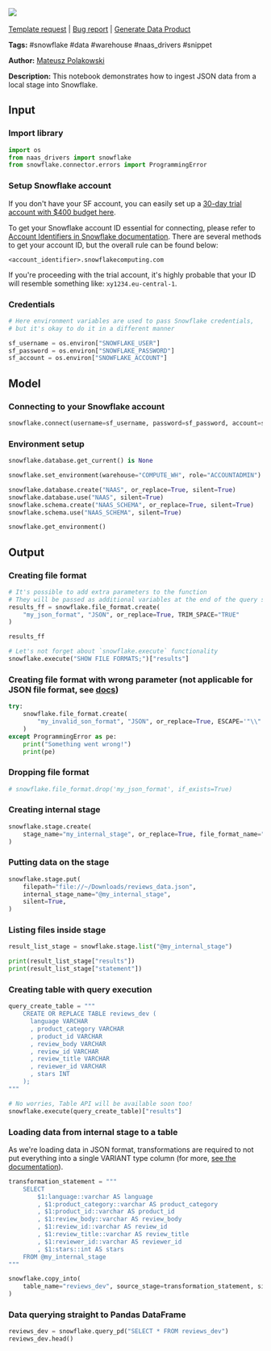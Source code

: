 <a href="https://app.naas.ai/user-redirect/naas/downloader?url=https://raw.githubusercontent.com/jupyter-naas/awesome-notebooks/master/Snowflake/Snowflake_Ingest_json_data_from_local_stage.ipynb" target="_parent"><img src="https://naasai-public.s3.eu-west-3.amazonaws.com/open_in_naas.svg"/></a><br><br><a href="https://github.com/jupyter-naas/awesome-notebooks/issues/new?assignees=&labels=&template=template-request.md&title=Tool+-+Action+of+the+notebook+">Template request</a> | <a href="https://github.com/jupyter-naas/awesome-notebooks/issues/new?assignees=&labels=bug&template=bug_report.md&title=Snowflake+-+Ingest+json+data+from+local+stage:+Error+short+description">Bug report</a> | <a href="https://app.naas.ai/user-redirect/naas/downloader?url=https://raw.githubusercontent.com/jupyter-naas/awesome-notebooks/master/Naas/Naas_Start_data_product.ipynb" target="_parent">Generate Data Product</a>

**Tags:** #snowflake #data #warehouse #naas_drivers #snippet

**Author:** [Mateusz Polakowski](https://www.linkedin.com/in/polakowski/)

**Description:** This notebook demonstrates how to ingest JSON data from a local stage into Snowflake.

## Input

### Import library


```python
import os
from naas_drivers import snowflake
from snowflake.connector.errors import ProgrammingError
```

### Setup Snowflake account

If you don't have your SF account, you can easily set up a [30-day trial account with $400 budget here](https://signup.snowflake.com/).

To get your Snowflake account ID essential for connecting, please refer to [Account Identifiers in Snowflake documentation](https://docs.snowflake.com/en/user-guide/admin-account-identifier.html). There are several methods to get your account ID, but the overall rule can be found below:

```<account_identifier>.snowflakecomputing.com```

If you're proceeding with the trial account, it's highly probable that your ID will resemble something like: `xy1234.eu-central-1`.

### Credentials


```python
# Here environment variables are used to pass Snowflake credentials,
# but it's okay to do it in a different manner

sf_username = os.environ["SNOWFLAKE_USER"]
sf_password = os.environ["SNOWFLAKE_PASSWORD"]
sf_account = os.environ["SNOWFLAKE_ACCOUNT"]
```

## Model

### Connecting to your Snowflake account


```python
snowflake.connect(username=sf_username, password=sf_password, account=sf_account)
```

### Environment setup


```python
snowflake.database.get_current() is None
```


```python
snowflake.set_environment(warehouse="COMPUTE_WH", role="ACCOUNTADMIN")
```


```python
snowflake.database.create("NAAS", or_replace=True, silent=True)
snowflake.database.use("NAAS", silent=True)
snowflake.schema.create("NAAS_SCHEMA", or_replace=True, silent=True)
snowflake.schema.use("NAAS_SCHEMA", silent=True)
```


```python
snowflake.get_environment()
```

## Output

### Creating file format


```python
# It's possible to add extra parameters to the function
# They will be passed as additional variables at the end of the query statement
results_ff = snowflake.file_format.create(
    "my_json_format", "JSON", or_replace=True, TRIM_SPACE="TRUE"
)

results_ff
```


```python
# Let's not forget about `snowflake.execute` functionality
snowflake.execute("SHOW FILE FORMATS;")["results"]
```

### Creating file format with wrong parameter (not applicable for JSON file format, see [docs](https://docs.snowflake.com/en/sql-reference/sql/create-file-format.html))


```python
try:
    snowflake.file_format.create(
        "my_invalid_son_format", "JSON", or_replace=True, ESCAPE='"\\"'
    )
except ProgrammingError as pe:
    print("Something went wrong!")
    print(pe)
```

### Dropping file format


```python
# snowflake.file_format.drop('my_json_format', if_exists=True)
```

### Creating internal stage


```python
snowflake.stage.create(
    stage_name="my_internal_stage", or_replace=True, file_format_name="my_json_format"
)
```

### Putting data on the stage


```python
snowflake.stage.put(
    filepath="file://~/Downloads/reviews_data.json",
    internal_stage_name="@my_internal_stage",
    silent=True,
)
```

### Listing files inside stage


```python
result_list_stage = snowflake.stage.list("@my_internal_stage")

print(result_list_stage["results"])
print(result_list_stage["statement"])
```

### Creating table with query execution


```python
query_create_table = """
    CREATE OR REPLACE TABLE reviews_dev (
      language VARCHAR
      , product_category VARCHAR
      , product_id VARCHAR
      , review_body VARCHAR
      , review_id VARCHAR
      , review_title VARCHAR
      , reviewer_id VARCHAR
      , stars INT
    );
"""

# No worries, Table API will be available soon too!
snowflake.execute(query_create_table)["results"]
```

### Loading data from internal stage to a table

As we're loading data in JSON format, transformations are required to not put everything into a single VARIANT type column (for more, [see the documentation](https://docs.snowflake.com/en/sql-reference/data-types-semistructured.html)).


```python
transformation_statement = """
    SELECT
        $1:language::varchar AS language
        , $1:product_category::varchar AS product_category
        , $1:product_id::varchar AS product_id
        , $1:review_body::varchar AS review_body
        , $1:review_id::varchar AS review_id
        , $1:review_title::varchar AS review_title
        , $1:reviewer_id::varchar AS reviewer_id
        , $1:stars::int AS stars
    FROM @my_internal_stage
"""

snowflake.copy_into(
    table_name="reviews_dev", source_stage=transformation_statement, silent=True
)
```

### Data querying straight to Pandas DataFrame


```python
reviews_dev = snowflake.query_pd("SELECT * FROM reviews_dev")
reviews_dev.head()
```
